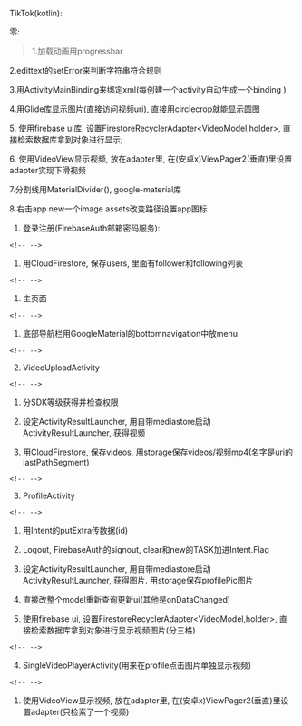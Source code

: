 TikTok(kotlin):

零:

> 1.加载动画用progressbar

2.edittext的setError来判断字符串符合规则

3.用ActivityMainBinding来绑定xml(每创建一个activity自动生成一个binding )

4.用Glide库显示图片(直接访问视频uri), 直接用circlecrop就能显示圆图

5\. 使用firebase ui库,
设置FirestoreRecyclerAdapter\<VideoModel,holder\>,
直接检索数据库拿到对象进行显示;

6\. 使用VideoView显示视频, 放在adapter里,
在(安卓x)ViewPager2(垂直)里设置adapter实现下滑视频

7.分割线用MaterialDivider(), google-material库

8.右击app new一个image assets改变路径设置app图标

1.  登录注册(FirebaseAuth邮箱密码服务):

```{=html}
<!-- -->
```
1.  用CloudFirestore, 保存users, 里面有follower和following列表

```{=html}
<!-- -->
```
1.  主页面

```{=html}
<!-- -->
```
1.  底部导航栏用GoogleMaterial的bottomnavigation中放menu

```{=html}
<!-- -->
```
2.  VideoUploadActivity

```{=html}
<!-- -->
```
1.  分SDK等级获得并检查权限

2.  设定ActivityResultLauncher,
    用自带mediastore启动ActivityResultLauncher, 获得视频

3.  用CloudFirestore, 保存videos,
    用storage保存videos/视频mp4(名字是uri的lastPathSegment)

```{=html}
<!-- -->
```
3.  ProfileActivity

```{=html}
<!-- -->
```
1.  用Intent的putExtra传数据(id)

2.  Logout, FirebaseAuth的signout, clear和new的TASK加进Intent.Flag

3.  设定ActivityResultLauncher,
    用自带mediastore启动ActivityResultLauncher, 获得图片.
    用storage保存profilePic图片

4.  直接改整个model重新查询更新ui(其他是onDataChanged)

5.  使用firebase ui, 设置FirestoreRecyclerAdapter\<VideoModel,holder\>,
    直接检索数据库拿到对象进行显示视频图片(分三格)

```{=html}
<!-- -->
```
4.  SingleVideoPlayerActivity(用来在profile点击图片单独显示视频)

```{=html}
<!-- -->
```
1.  使用VideoView显示视频, 放在adapter里,
    在(安卓x)ViewPager2(垂直)里设置adapter(只检索了一个视频)
